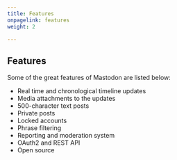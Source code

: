 ```yaml
---
title: Features
onpagelink: features
weight: 2

---
```


Features
--------

Some of the great features of Mastodon are listed below:

*   Real time and chronological timeline updates
*   Media attachments to the updates
*   500-character text posts
*   Private posts
*   Locked accounts
*   Phrase filtering
*   Reporting and moderation system
*   OAuth2 and REST API
*   Open source